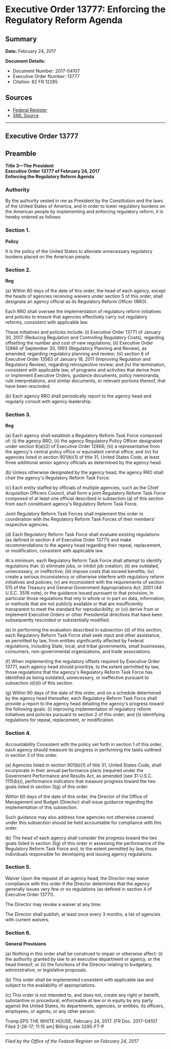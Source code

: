 # Executive Order 13777: Enforcing the Regulatory Reform Agenda

## Summary

**Date:** February 24, 2017

**Document Details:**
- Document Number: 2017-04107
- Executive Order Number: 13777
- Citation: 82 FR 12285

## Sources
- [Federal Register](https://www.federalregister.gov/documents/2017/03/01/2017-04107/enforcing-the-regulatory-reform-agenda)
- [XML Source](https://www.federalregister.gov/documents/full_text/xml/2017/03/01/2017-04107.xml)

---

## Executive Order 13777

## Preamble

**Title 3—The President**  
**Executive Order 13777 of February 24, 2017**  
**Enforcing the Regulatory Reform Agenda**

### Authority

By the authority vested in me as President by the Constitution and the laws of the United States of America, and in order to lower regulatory burdens on the American people by implementing and enforcing regulatory reform, it is hereby ordered as follows:
### Section 1.

**Policy**

It is the policy of the United States to alleviate unnecessary regulatory burdens placed on the American people.
### Section 2.

**Reg**

(a) Within 60 days of the date of this order, the head of each agency, except the heads of agencies receiving waivers under section 5 of this order, shall designate an agency official as its Regulatory Reform Officer (RRO).

Each RRO shall oversee the implementation of regulatory reform initiatives and policies to ensure that agencies effectively carry out regulatory reforms, consistent with applicable law.

These initiatives and policies include:
    (i) Executive Order 13771 of January 30, 2017 (Reducing Regulation and Controlling Regulatory Costs), regarding offsetting the number and cost of new regulations;
    (ii) Executive Order 12866 of September 30, 1993 (Regulatory Planning and Review), as amended, regarding regulatory planning and review;
    (iii) section 6 of Executive Order 13563 of January 18, 2011 (Improving Regulation and Regulatory Review), regarding retrospective review; and
    (iv) the termination, consistent with applicable law, of programs and activities that derive from or implement Executive Orders, guidance documents, policy memoranda, rule interpretations, and similar documents, or relevant portions thereof, that have been rescinded.

(b) Each agency RRO shall periodically report to the agency head and regularly consult with agency leadership.
### Section 3.

**Reg**

(a) Each agency shall establish a Regulatory Reform Task Force composed of:
    (i) the agency RRO;
    (ii) the agency Regulatory Policy Officer designated under section 6(a)(2) of Executive Order 12866;
    (iii) a representative from the agency's central policy office or equivalent central office; and
    (iv) for agencies listed in section 901(b)(1) of title 31, United States Code, at least three additional senior agency officials as determined by the agency head.

(b) Unless otherwise designated by the agency head, the agency RRO shall chair the agency's Regulatory Reform Task Force.

(c) Each entity staffed by officials of multiple agencies, such as the Chief Acquisition Officers Council, shall form a joint Regulatory Reform Task Force composed of at least one official described in subsection (a) of this section from each constituent agency's Regulatory Reform Task Force.

Joint Regulatory Reform Task Forces shall implement this order in coordination with the Regulatory Reform Task Forces of their members' respective agencies.

(d) Each Regulatory Reform Task Force shall evaluate existing regulations (as defined in section 4 of Executive Order 13771) and make recommendations to the agency head regarding their repeal, replacement, or modification, consistent with applicable law.

At a minimum, each Regulatory Reform Task Force shall attempt to identify regulations that:
    (i) eliminate jobs, or inhibit job creation;
    (ii) are outdated, unnecessary, or ineffective;
    (iii) impose costs that exceed benefits;
    (iv) create a serious inconsistency or otherwise interfere with regulatory reform initiatives and policies;
    (v) are inconsistent with the requirements of section 515 of the Treasury and General Government Appropriations Act, 2001 (44 U.S.C. 3516 note), or the guidance issued pursuant to that provision, in particular those regulations that rely in whole or in part on data, information, or methods that are not publicly available or that are insufficiently transparent to meet the standard for reproducibility; or
    (vi) derive from or implement Executive Orders or other Presidential directives that have been subsequently rescinded or substantially modified.

(e) In performing the evaluation described in subsection (d) of this section, each Regulatory Reform Task Force shall seek input and other assistance, as permitted by law, from entities significantly affected by Federal regulations, including State, local, and tribal governments, small businesses, consumers, non-governmental organizations, and trade associations.

(f) When implementing the regulatory offsets required by Executive Order 13771, each agency head should prioritize, to the extent permitted by law, those regulations that the agency's Regulatory Reform Task Force has identified as being outdated, unnecessary, or ineffective pursuant to subsection (d)(ii) of this section.

(g) Within 90 days of the date of this order, and on a schedule determined by the agency head thereafter, each Regulatory Reform Task Force shall provide a report to the agency head detailing the agency's progress toward the following goals:
    (i) improving implementation of regulatory reform initiatives and policies pursuant to section 2 of this order; and
    (ii) identifying regulations for repeal, replacement, or modification.
### Section 4.

Accountability
Consistent with the policy set forth in section 1 of this order, each agency should measure its progress in performing the tasks outlined in section 3 of this order.

(a) Agencies listed in section 901(b)(1) of title 31, United States Code, shall incorporate in their annual performance plans (required under the Government Performance and Results Act, as amended (see 31 U.S.C. 1115(b))), performance indicators that measure progress toward the two goals listed in section 3(g) of this order.

Within 60 days of the date of this order, the Director of the Office of Management and Budget (Director) shall issue guidance regarding the implementation of this subsection.

Such guidance may also address how agencies not otherwise covered under this subsection should be held accountable for compliance with this order.

(b) The head of each agency shall consider the progress toward the two goals listed in section 3(g) of this order in assessing the performance of the Regulatory Reform Task Force and, to the extent permitted by law, those individuals responsible for developing and issuing agency regulations.
### Section 5.

Waiver
Upon the request of an agency head, the Director may waive compliance with this order if the Director determines that the agency generally issues very few or no regulations (as defined in section 4 of Executive Order 13771).

The Director may revoke a waiver at any time.

The Director shall publish, at least once every 3 months, a list of agencies with current waivers.
### Section 6.

**General Provisions**

(a) Nothing in this order shall be construed to impair or otherwise affect:
    (i) the authority granted by law to an executive department or agency, or the head thereof; or
    (ii) the functions of the Director relating to budgetary, administrative, or legislative proposals.

(b) This order shall be implemented consistent with applicable law and subject to the availability of appropriations.

(c) This order is not intended to, and does not, create any right or benefit, substantive or procedural, enforceable at law or in equity by any party against the United States, its departments, agencies, or entities, its officers, employees, or agents, or any other person.

Trump.EPS
THE WHITE HOUSE,
February 24, 2017.
[FR Doc. 2017-04107 
Filed 2-28-17; 11:15 am]
Billing code 3295-F7-P

---

*Filed by the Office of the Federal Register on February 24, 2017*
